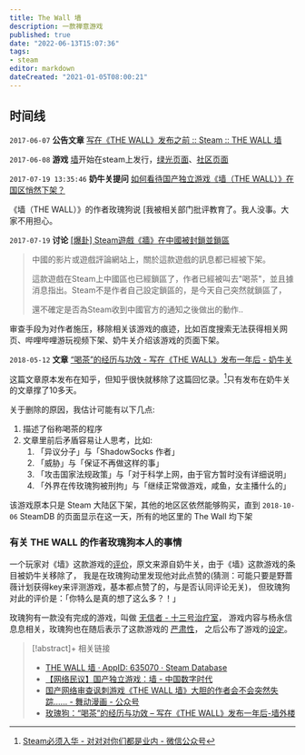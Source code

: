 ```yaml
---
title: The Wall 墙
description: 一款禅意游戏
published: true
date: "2022-06-13T15:07:36"
tags:
- steam
editor: markdown
dateCreated: "2021-01-05T08:00:21"
---
```


## 时间线

`2017-06-07` **公告文章** [写在《THE WALL》发布之前 :: Steam :: THE WALL 墙](https://web.archive.org/web/20170615031347/https://steamcommunity.com/games/635070/announcements/detail/1327847269942318705)

`2017-06-08` **游戏** [墙](https://web.archive.org/web/20180330023538/http://store.steampowered.com/app/635070/THE_WALL/)开始在steam上发行，[绿光页面](https://web.archive.org/web/20200419061832/https://steamcommunity.com/sharedfiles/filedetails/?id=909799960)、[社区页面](https://web.archive.org/web/20200419061841/https://steamcommunity.com/app/635070)

`2017-07-19 13:35:46` **奶牛关提问** [如何看待国产独立游戏《墙（THE WALL）》在国区悄然下架？](https://web.archive.org/web/20200419061706/https://cowlevel.net/question/1912997/answer/2198681)

《墙（THE WALL）》的作者玫瑰狗说 [我被相关部门批评教育了。我人没事。大家不用担心。

`2017-07-19` **讨论** [[爆卦] Steam遊戲《牆》在中國被封鎖並鎖區](https://archive.is/WalTd "http://disp.cc/b/163-a9eH")

> 中國的影片或遊戲評論網站上，關於這款遊戲的訊息都已經被下架。
>
> 這款遊戲在Steam上中國區也已經鎖區了，作者已經被叫去"喝茶"，並且據消息指出。Steam不是作者自己設定鎖區的，是今天自己突然就鎖區了，
>
> 還不確定是否為Steam收到中國官方的通知之後做出的動作..

审查手段为对作者施压，移除相关该游戏的痕迹，比如百度搜索无法获得相关网页、哔哩哔哩游玩视频下架、奶牛关介绍该游戏的页面下架。

`2018-05-12` **文章** [“喝茶”的经历与功效 - 写在《THE WALL》发布一年后 - 奶牛关](https://archive.is/mo4fG "https://cowlevel.net/article/1967929")

这篇文章原本发布在知乎，但知乎很快就移除了这篇回忆录。[^twg_rm]只有发布在奶牛关的文章撑了10多天。

关于删除的原因，我估计可能有以下几点:

1.  描述了俗称喝茶的程序
2.  文章里前后矛盾容易让人思考，比如:
    1.  「异议分子」与「ShadowSocks 作者」
    2.  「威胁」与「保证不再做这样的事」
    3.  「攻击国家法规政策」与「对于科学上网，由于官方暂时没有详细说明」
    4.  「外界在传玫瑰狗被刑拘」与「继续正常做游戏，咸鱼，女主播什么的」

[^twg_rm]: [Steam必须入华 - 对对对你们都是业内 - 微信公众号](https://archive.is/81Cvm#19% "https://mp.weixin.qq.com/s?__biz=MzU3NzQ2MTU3NQ%3D%3D&mid=2247484106&idx=1&sn=77abd69531c8105d76625a8da355bc74")

该游戏原本只是 Steam 大陆区下架，其他的地区区依然能够购买，直到 `2018-10-06` SteamDB 的页面显示在这一天，所有的地区里的 The Wall 均下架

### 有关 THE WALL 的作者玫瑰狗本人的事情

一个玩家对《墙》这款游戏的[评价](https://gist.github.com/gledos/720e0b598a5e519bc78bb768a4eb5a17)，原文来源自奶牛关，由于《墙》这款游戏的条目被奶牛关移除了，
我是在玫瑰狗动里发现他对此点赞的(猜测：可能只要是野蔷薇计划获得key来评测游戏，基本都点赞了的，与是否认同评论无关)，
但玫瑰狗对此的评价是：「你特么是真的想了这么多？！」

玫瑰狗有一款没有完成的游戏，叫做 [无信者 - 十三号治疗室](http://archive.is/ZjNCe "https://www.zhihu.com/question/51926893/answer/131915185")，
游戏内容与杨永信息息相关，玫瑰狗也在随后表示了这款游戏的
[严肃性](https://web.archive.org/web/20180524103048/https://cowlevel.net/article/1846170)<!-- (可能是被质疑吃人血馒头，跟风) -->，
之后公布了游戏的[设定](https://web.archive.org/web/20180524103454/https://cowlevel.net/article/1848198)。

> [!abstract]+ 相关链接
> + [THE WALL 墙 · AppID: 635070 · Steam Database](https://archive.is/ie2Fo "https://steamdb.info/app/635070/")
> + [【网络民议】国产独立游戏：墙 - 中国数字时代](https://web.archive.org/web/20200928111807/https://chinadigitaltimes.net/chinese/2017/06/【网络民议】国产独立游戏：墙/)
> + [国产网络审查讽刺游戏《THE WALL 墙》大胆的作者会不会突然失踪…… - 舞动漫画 - 公众号](https://archive.is/Run3o "https://freewechat.com/a/MzAwNzUyOTEzOQ==/2649772535/2?raw")
> + [玫瑰狗：“喝茶”的经历与功效 – 写在《THE WALL》发布一年后-墙外楼](https://archive.fo/uTFfH "已失效://www.letscorp.net/archives/131048")